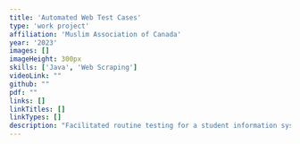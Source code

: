 ```yaml
---
title: 'Automated Web Test Cases'
type: 'work project'
affiliation: 'Muslim Association of Canada'
year: '2023'
images: []
imageHeight: 300px
skills: ['Java', 'Web Scraping']
videoLink: ""
github: ""
pdf: ""
links: []
linkTitles: []
linkTypes: []
description: "Facilitated routine testing for a student information system platform by creating 28 automated test cases with Java and Selenium and found over 20 bugs, some of which were high priority."
---
```

